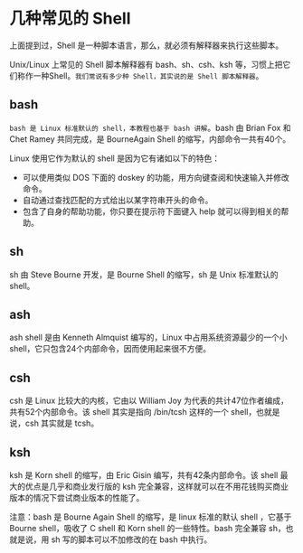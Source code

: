 # 几种常见的 Shell

上面提到过，Shell 是一种脚本语言，那么，就必须有解释器来执行这些脚本。

Unix/Linux 上常见的 Shell 脚本解释器有 bash、sh、csh、ksh 等，习惯上把它们称作一种Shell。`我们常说有多少种 Shell，其实说的是 Shell 脚本解释器`。

## bash

`bash 是 Linux 标准默认的 shell，本教程也基于 bash 讲解`。bash 由 Brian Fox 和 Chet Ramey 共同完成，是 BourneAgain Shell 的缩写，内部命令一共有40个。

Linux 使用它作为默认的 shell 是因为它有诸如以下的特色：
- 可以使用类似 DOS 下面的 doskey 的功能，用方向键查阅和快速输入并修改命令。
- 自动通过查找匹配的方式给出以某字符串开头的命令。
- 包含了自身的帮助功能，你只要在提示符下面键入 help 就可以得到相关的帮助。

## sh

sh 由 Steve Bourne 开发，是 Bourne Shell 的缩写，sh 是 Unix 标准默认的 shell。

## ash

ash shell 是由 Kenneth Almquist 编写的，Linux 中占用系统资源最少的一个小 shell，它只包含24个内部命令，因而使用起来很不方便。

## csh

csh 是 Linux 比较大的内核，它由以 William Joy 为代表的共计47位作者编成，共有52个内部命令。该 shell 其实是指向 /bin/tcsh 这样的一个 shell，也就是说，csh 其实就是 tcsh。

## ksh

ksh 是 Korn shell 的缩写，由 Eric Gisin 编写，共有42条内部命令。该 shell 最大的优点是几乎和商业发行版的 ksh 完全兼容，这样就可以在不用花钱购买商业版本的情况下尝试商业版本的性能了。

注意：bash 是 Bourne Again Shell 的缩写，是 linux 标准的默认 shell ，它基于 Bourne shell，吸收了 C shell 和 Korn shell 的一些特性。bash 完全兼容 sh，也就是说，用 sh 写的脚本可以不加修改的在 bash 中执行。